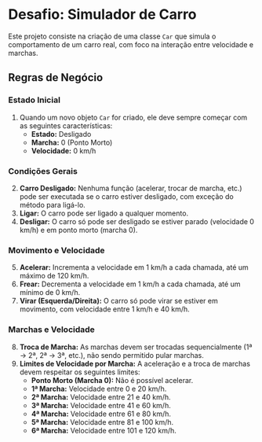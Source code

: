# Desafio: Simulador de Carro

Este projeto consiste na criação de uma classe `Car` que simula o comportamento de um carro real, com foco na interação entre velocidade e marchas.

## Regras de Negócio

### Estado Inicial
1.  Quando um novo objeto `Car` for criado, ele deve sempre começar com as seguintes características:
    - **Estado:** Desligado
    - **Marcha:** 0 (Ponto Morto)
    - **Velocidade:** 0 km/h

### Condições Gerais
2.  **Carro Desligado:** Nenhuma função (acelerar, trocar de marcha, etc.) pode ser executada se o carro estiver desligado, com exceção do método para ligá-lo.
3.  **Ligar:** O carro pode ser ligado a qualquer momento.
4.  **Desligar:** O carro só pode ser desligado se estiver parado (velocidade 0 km/h) e em ponto morto (marcha 0).

### Movimento e Velocidade
5.  **Acelerar:** Incrementa a velocidade em 1 km/h a cada chamada, até um máximo de 120 km/h.
6.  **Frear:** Decrementa a velocidade em 1 km/h a cada chamada, até um mínimo de 0 km/h.
7.  **Virar (Esquerda/Direita):** O carro só pode virar se estiver em movimento, com velocidade entre 1 km/h e 40 km/h.

### Marchas e Velocidade
8.  **Troca de Marcha:** As marchas devem ser trocadas sequencialmente (1ª -> 2ª, 2ª -> 3ª, etc.), não sendo permitido pular marchas.
9.  **Limites de Velocidade por Marcha:** A aceleração e a troca de marchas devem respeitar os seguintes limites:
    - **Ponto Morto (Marcha 0):** Não é possível acelerar.
    - **1ª Marcha:** Velocidade entre 0 e 20 km/h.
    - **2ª Marcha:** Velocidade entre 21 e 40 km/h.
    - **3ª Marcha:** Velocidade entre 41 e 60 km/h.
    - **4ª Marcha:** Velocidade entre 61 e 80 km/h.
    - **5ª Marcha:** Velocidade entre 81 e 100 km/h.
    - **6ª Marcha:** Velocidade entre 101 e 120 km/h.
